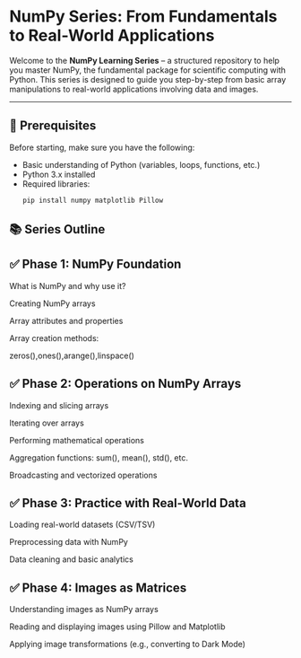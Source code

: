 # NumPy Series: From Fundamentals to Real-World Applications

Welcome to the **NumPy Learning Series** – a structured repository to help you master NumPy, the fundamental package for scientific computing with Python. This series is designed to guide you step-by-step from basic array manipulations to real-world applications involving data and images.

---

## 🚀 Prerequisites

Before starting, make sure you have the following:

- Basic understanding of Python (variables, loops, functions, etc.)
- Python 3.x installed
- Required libraries:
  ```bash
  pip install numpy matplotlib Pillow
## 📚 Series Outline
## ✅ Phase 1: NumPy Foundation
What is NumPy and why use it?

Creating NumPy arrays

Array attributes and properties

Array creation methods:

zeros(),ones(),arange(),linspace()

## ✅ Phase 2: Operations on NumPy Arrays
Indexing and slicing arrays

Iterating over arrays

Performing mathematical operations

Aggregation functions: sum(), mean(), std(), etc.

Broadcasting and vectorized operations

## ✅ Phase 3: Practice with Real-World Data
Loading real-world datasets (CSV/TSV)

Preprocessing data with NumPy

Data cleaning and basic analytics

## ✅ Phase 4: Images as Matrices
Understanding images as NumPy arrays

Reading and displaying images using Pillow and Matplotlib

Applying image transformations (e.g., converting to Dark Mode)
